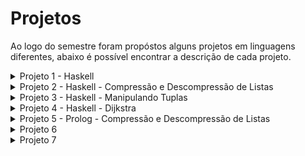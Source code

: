 # Projetos 
Ao logo do semestre foram propóstos alguns projetos em linguagens diferentes, abaixo é possível encontrar a descrição de cada projeto.

<details>
  <summary>Projeto 1 - Haskell </summary>

  # Projeto 1 - ![Haskell](https://img.shields.io/badge/Haskell-5e5086?style=for-the-badge&logo=haskell&logoColor=white)

  <b> Entrega: Até meida noite de 26/08</b>
  
  Submeta o arquivo **proj1.hs** em texto com o programa via classroom.

  # 1
  Implemente a função  **trocatodos**  que recebe o valor  `velho`  e o valor  `novo`  e uma  `lista`  e retorna a lista com  **todas**  as instancias de velho na lista trocada por novo.

  ```
  trocatodos 4 10 [1,2,3,4,5,4,6,7,4] 
  ==> [1, 2, 3, 10, 5, 10, 6, 7, 10]

  trocatodos 4 10 [1,2,3,5,6,7]
  ==> [1,2,3,5,6,7]
  ```

  # 2

  implemente a função  **cumsum**  que dado uma  `lista`  de números retorna a lista com a soma cumulativa desses números. (na lista retornarda, a posição  ii  contem a soma dos elementos da lista original até a posição  ii)

  ```
  cumsum [4]
  ==> [4]

  cumsum [5,10,2,3]
  ==> [5,15,17,20]
  ```

  ## Detalhes

  As duas funções devem estar num mesmo arquivo submetido  **proj1.hs**

  Eu nao vou rodar o arquivo em batch assim não se preocupe com as mensagens de erro sobre a função  `main`

  Para as 2 funções, voce pode definir funções auxiliares (fora do corpo) ou funções locais mas as funções  `trocatodos`  recebe 2 valores e uma lista apenas, e a  `cumsum`  1 lista apenas, respectivamente.

  -   As implementações não podem usar funções pre-definidas do Haskell, com a excessão dos operadores matemáticos e as funções  `head`  e  `tail`. Se vc precisa de alguma função, precisa implementa-la
      
  -   haverá uma pequena perda na nota se as funções não usam o mecanismo de regras e pattern matching. Nao é necessario usar guards, mas pense em usa-los se for o caso.

</details>

<!--
##########################################################################################################################################################
##########################################################################################################################################################
##########################################################################################################################################################
##########################################################################################################################################################
##########################################################################################################################################################
##########################################################################################################################################################
##########################################################################################################################################################
##########################################################################################################################################################
-->

<details>
  <summary>Projeto 2 - Haskell - Compressão e Descompressão de Listas</summary>

   # Projeto 2 - ![Haskell](https://img.shields.io/badge/Haskell-5e5086?style=for-the-badge&logo=haskell&logoColor=white)

<b>Entrega: Até meia noite de 02/09</b>
<br>

# Compressão e descompressão de listas
dada a lista ( de caracteres neste exemplo)

`"aaabbaasxbbbb"`  
vamos definir uma lista comprimida cujos elementos são pares (item, quantidade) onde quantidade é o número de vezes que o item aparece sequenciamente na lista. Assim, a compressão dessa lista seria:

`[('a',3),('b',2),('a',2),('s',1),('x',1),('b',4)]`
- Implemente a função comprime :: Eq a => [a] -> [(a,Int)]
```
comprime [3,3,3,4,5,6,5,5,5,5,7]

=> [(3,3),(4,1),(5,1),(6,1),(5,4),(7,1)]
```
- Implemente a função descomprime :: Eq a => [(a,Int)] -> [a] que é o inverso de comprime
```
descomprime [(3,3),(4,1),(5,1),(6,1),(5,4),(7,1)]

==> [3,3,3,4,5,6,5,5,5,5,7]
```
<br>

# Restrições
Nesse projeto voce pode usar qualquer função já predefinida no [Prelude do Haskell](https://hackage.haskell.org/package/base-4.20.0.1/docs/Prelude.html#g:13) mas nao pode usar funções definidas nos modulos
<br>

# Comentários
eu acho que nao é claro como usar programação de alto nivel (funções que operam em funções) no problema de comprimir. Acho que seria uma recursao tradicional. Na minha cabeça um foldr é mais claro nesse problema, mas vc pode resolver como quiser

O descomprime é muito mais próximo de uma abordagem usando programação de alto nivel. Cada elemento da lista comprimida , algo como `(5,4)` precisa ser transformado em `[5,5,5,5]`. Nesse primeiro passo vc obtem uma lista de listas. Mas veja o que a função concat, já definida no prelude faz:
```
ghci> concat [[1],[3,4,9],[],[5,6,7,10],[],[4]]
[1,3,4,9,5,6,7,10,4]
```
</details>  

<!--
##########################################################################################################################################################
##########################################################################################################################################################
##########################################################################################################################################################
##########################################################################################################################################################
##########################################################################################################################################################
##########################################################################################################################################################
##########################################################################################################################################################
##########################################################################################################################################################
-->

<details>
  <summary>Projeto 3 - Haskell - Manipulando Tuplas</summary>

  # Projeto 3
  <b>Entrega: Até meia noite de 18/09</b>
  

# 1) incrementar (função auxiliar)
Implemente um contador. Esse contador pode ser implementado como uma lista de tuplas onde cada tupla é no formado `(chave, contador)`. Ou o contador pode ser implementado usando um dicionario do `Data.Map.Strict`

Implemente a funçao:
~~~Haskell
incrementar :: Eq a => Conta -> a -> Conta
~~~

Onde `Conta` é o tipo do seu contador `(nao precisa definir esse tipo usando o data)`. A funcao recebe um contador, um item e incrementa no contador a contagem do item, retornando o contador atualizado.

# 2) letra mais comum
usando o `incrementar` acima, escreva a função

~~~Haskell
letra_mais_comum :: [Char] -> Char
~~~

que recebe um string e retorna a letra mais comum no string. Use as seguintes regras

- letras sao apenas a..z (sem digitos, sem pontuação e sem brancos)
- letras maiusculas e minusculas são consideradas a mesma letra
- voce precisa usar a funçao incrementar acima

Assim
~~~Haskell
letra_mais_comum  "77,88 a!? abc BB 8 8    8  fyt" 
==> b  -- (ou B)
~~~

- b e B sao a mesma letra
- branco e 8 que aparecem mais vezes no string não são considerados letras.
Voce pode utilizar todas as funções do `Data.List` e `Data.Map.Strict`. Relevantes para o problema sao funcoes como sort e suas variaçõoes ou maximum e suas variacoes.

Para usar o sort, por exemplo, use
~~~
import Data.List sort
~~~
no comeco do seu programa.

Como sempre, voce pode definir quaisquer funçoes auxiliares que voce quiser.

A correção da 2a parte letra_mais_comum nao vai depender se sua implementacao do incrementar esta certa ou não.Ou seja, eu vou considerar que o incrementar funciona corretamente na correcao da parte 2.

</details>  

<!--
##########################################################################################################################################################
##########################################################################################################################################################
##########################################################################################################################################################
##########################################################################################################################################################
##########################################################################################################################################################
##########################################################################################################################################################
##########################################################################################################################################################
##########################################################################################################################################################
-->

<details>
  <summary>Projeto 4 - Haskell - Dijkstra </summary>
  
  # Projeto 4
  
<b> Data: 25/9 (ate meia noite) </b>

Pode ser feito individualmente ou em grupos de até 2 pessoas.

- se for feito em duplas, escreva um comentário no topo do arquivo com o nome e RA dos membros do grupo

- se for feito em duplas, apenas um dos membros do grupo submete.

<br>

# 1 Uma versão simplificada do Dijkstra

Para um gráfico não direcionado, e dado um vértice de origem e um de destino, usar o algoritmo de Dykstra para calcular a menor distancia entre a origem e o destino.

O gráfico será dado como uma lista de triplas `[("ab1","b67",10.4),("ab1","cc",11.2)...]` onde os 2 primeiros componentes da tupla são os nomes (um string) dos vértices, e o terceiro componente a distancia entre os 2 vértices. **Note que se a distancia entre os vértices “ab1” e “b67” é 10.4 então a distancia entre “b67” e “ab1” também é de 10.4 mas a lista não vai conter uma entrada ( "b67",  "ab1", 10,4).
**

O problema é uma versão simplificada do `Dykstra`. Na versão “normal” do Dijkstra queremos não só a menor distancia entre 2 vértices mas também o caminho com essa menor distancia. Mas para esse problema não precisa computar o caminho, apenas a menor distancia.

Você pode assumir que o grafo é conectado, ou seja existe um caminho entre quaisquer 2 nós do grafo.

Você não precisa usar estruturas de dados complexas como um “priority queue” que sao `O(1)` para achar o minimo. Pode fazer uma busca linear para achar o mínimo e usar as funções já disponíveis no Haskell.

A função principal deve se chamar `proj4` e ela recebe 3 argumentos, o grafo no formato especificado, o nó origem e o nó destino.

Vc pode usar as bibliotecas padrão do haskell.

A pagina do Dykstra na wikipedia https://en.wikipedia.org/wiki/Dijkstra%27s_algorithm tem uma animaçao do algoritmo para um grafo simples. Aquele grafo corresponde ao dado abaixo.

[ ("1", "2", 7),
  ("1", "3", 9),
  ("1", "6", 14),
  ("2", "3", 10),
  ("2", "4", 15),
  ("3", "4", 11),
  ("3", "6", 2),
  ("4", "5", 6),
  ("5", "6", 9)
  ]
<br><br>

# 2 grafo não necessariamente conectado
Esta parte do projeto vale apenas 1/4 da nota total do projeto.

Na parte anterior assuminos que o grafo era conectado. No miolo do Dijkstra, ha o passo onde precisamos achar a aresta de menor tamanho que liga um vertice já visitado com um não visitado. Se o grafo é conectado havera sempre pelo menos 1 aresta entre os 2 conjuntos de nós. Se o grafo não é conectado, pode não haver nenhuma aresta ligando esses 2 conjuntos.

Agora o grafo não será necessariamente conectado e sua funcão deve retornar alguma indicacão que não existe um caminho que liga o vertice origem do vertice destino. Voce deve retornar um `Maybe distancia-minima`: um `Just x` indica que a distancia minima é x e o `Nothing` indica que não há um caminho.

Sem ter ainda implementado esse problema, eu acho que é suficiente no passo acima, vc pode retornar um `Maybe` aresta. Eu acho que se não há essa aresta isso vai acabar contaminando as computações subsequentes em `Nothing`. Infelizmente vc precisará mudar a sintaxe do programa, para usar o do e utilizar a monada de forma conveniente.
</details>  

<!--
##########################################################################################################################################################
##########################################################################################################################################################
##########################################################################################################################################################
##########################################################################################################################################################
##########################################################################################################################################################
##########################################################################################################################################################
##########################################################################################################################################################
##########################################################################################################################################################
-->

<details>
  <summary>Projeto 5 - Prolog - Compressão e Descompressão de Listas</summary>

<b> Data: 7/10 (ate meia noite) </b>

# Projeto 5

## Compressão e descompressão de listas
dada a lista

`[4,4,4,7,7,4,4,0,3,7,7,7,7]`
vamos definir uma lista comprimida cujos elementos são listas de 2 elementos [item, quantidade] onde quantidade é o número de vezes que o item aparece sequenciamente na lista. Assim, a compressão dessa lista seria:

`[[4,3],[7,2],[4,2],[0,1],[3,1],[7,4]]`
1) Implemente o predicado comprime(ListaOriginal, ListaComprimida)

~~~Prolog
  ?- comprime([3,3,3,4,5,6,5,5,5,5,7], X].
  X =  [[3,3],[4,1],[5,1],[6,1],[5,4],[7,1]]
~~~
<br>

2) Implemente a função descomprime(ListaComprimida, ListaExpandida) que é o inverso de comprime
~~~Prolog
  descomprime([[3,3],[4,1],[5,1],[6,1],[5,4],[7,1]], X).
  X =  [3,3,3,4,5,6,5,5,5,5,7]
~~~

<br>
### Comentário
É possivel que voce so precise escrever um predicado comprime(A,B) que quando dado A computa em B a compressão, e quando dado B (uma lista comprimida) e A é uma variavel sem valor, retorna em A a lista original. Nós ja vimos pelo menos dois predicados que funcionam dessa forma bidirecional o tam (tamanho de uma lista) e o append. Em ambos, nao pensamos explicitamente em implementar o predicado de forma bidirecional. Isso aconteceu sem querer. Isso pode acontecer nesse problema. Eu ainda nao implementei esse predicado mas minha intuição diz que isso pode acontecer. Mesmo com a minha experiencia de Prolog eu nao sei como escrever predicados que deliberadamente funcionem de forma bidirecional mesmo quando isso é possivel. Em suma, implementem o comprime, e testem se ele funciona de forma bidirecional - e assim voce não precisarão implementar o descomprime.

</details>  

<!--
##########################################################################################################################################################
##########################################################################################################################################################
##########################################################################################################################################################
##########################################################################################################################################################
##########################################################################################################################################################
##########################################################################################################################################################
##########################################################################################################################################################
##########################################################################################################################################################
-->

<details>
  <summary>Projeto 6</summary>
</details>  

<details>
  <summary>Projeto 7</summary>
</details>  
